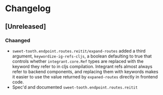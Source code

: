 # Changelog

## [Unreleased]

### Chaanged

- `sweet-tooth.endpoint.routes.reitit/expand-routes` added a third
  argument, `keywordize-ig-refs-cljs`, a boolean defaulting to true
  that controls whether `integrant.core.Ref` types are replaced with
  the keyword they refer to in cljs compilation. Integrant refs almost
  always refer to backend components, and replacing them with keywords
  makes it easier to use the value returned by `expaned-routes`
  directly in frontend code.
- Spec'd and documented `sweet-tooth.endpoint.routes.reitit`
